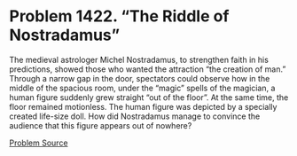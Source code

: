 # Problem 1422. “The Riddle of Nostradamus”

The medieval astrologer Michel Nostradamus, to strengthen faith in his predictions, showed those who wanted the attraction “the creation of man.” Through a narrow gap in the door, spectators could observe how in the middle of the spacious room, under the “magic” spells of the magician, a human figure suddenly grew straight “out of the floor”. At the same time, the floor remained motionless. The human figure was depicted by a specially created life-size doll. How did Nostradamus manage to convince the audience that this figure appears out of nowhere?

[Problem Source](https://www.trizland.ru/tasks/6191/)